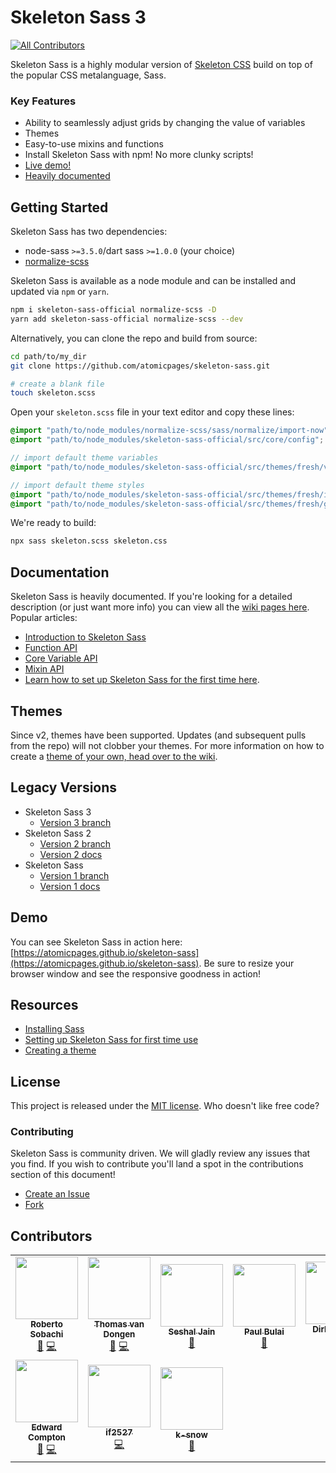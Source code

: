 # Skeleton Sass 3
<!-- ALL-CONTRIBUTORS-BADGE:START - Do not remove or modify this section -->
[![All Contributors](https://img.shields.io/badge/all_contributors-9-orange.svg?style=flat-square)](#contributors-)
<!-- ALL-CONTRIBUTORS-BADGE:END -->

Skeleton Sass is a highly modular version of [Skeleton CSS](http://getskeleton.com) build on top of the popular CSS metalanguage, Sass.

### Key Features

-   Ability to seamlessly adjust grids by changing the value of variables
-   Themes
-   Easy-to-use mixins and functions
-   Install Skeleton Sass with npm! No more clunky scripts!
-   [Live demo!](http://atomicpages.github.io/skeleton-sass/demo/index.html)
-   [Heavily documented](https://github.com/atomicpages/skeleton-sass/wiki)

## Getting Started

Skeleton Sass has two dependencies:

-   node-sass `>=3.5.0`/dart sass `>=1.0.0` (your choice)
-   [normalize-scss](https://github.com/JohnAlbin/normalize-scss)

Skeleton Sass is available as a node module and can be installed and updated via `npm` or `yarn`.

```sh
npm i skeleton-sass-official normalize-scss -D
yarn add skeleton-sass-official normalize-scss --dev
```

Alternatively, you can clone the repo and build from source:

```sh
cd path/to/my_dir
git clone https://github.com/atomicpages/skeleton-sass.git

# create a blank file
touch skeleton.scss
```
Open your `skeleton.scss` file in your text editor and copy these lines:

```scss
@import "path/to/node_modules/normalize-scss/sass/normalize/import-now"; // import normalize-scss
@import "path/to/node_modules/skeleton-sass-official/src/core/config"; // Skeleton Sass core loader

// import default theme variables
@import "path/to/node_modules/skeleton-sass-official/src/themes/fresh/vars"; // theme variable overrides

// import default theme styles
@import "path/to/node_modules/skeleton-sass-official/src/themes/fresh/include_components"; // theme base styles
@import "path/to/node_modules/skeleton-sass-official/src/themes/fresh/grid"; // theme grid styles
```

We're ready to build:

```sh
npx sass skeleton.scss skeleton.css
```

## Documentation

Skeleton Sass is heavily documented. If you're looking for a detailed description (or just want more info) you can view all the [wiki pages here](https://github.com/atomicpages/skeleton-sass/wiki/_pages). Popular articles:

-   [Introduction to Skeleton Sass](https://github.com/atomicpages/skeleton-sass/wiki)
-   [Function API](https://github.com/atomicpages/skeleton-sass/wiki/Function-API)
-   [Core Variable API](https://github.com/atomicpages/skeleton-sass/wiki/Core-Variable-API)
-   [Mixin API](https://github.com/atomicpages/skeleton-sass/wiki/Mixin-API)
-   [Learn how to set up Skeleton Sass for the first time here](https://github.com/atomicpages/skeleton-sass/wiki/Setting-up-Skeleton-Sass-for-first-time-use).

## Themes

Since v2, themes have been supported. Updates (and subsequent pulls from the repo) will not clobber your themes. For more information on how to create a [theme of your own, head over to the wiki](https://github.com/atomicpages/skeleton-sass/wiki/Creating-a-theme).

## Legacy Versions

-   Skeleton Sass 3
    -   [Version 3 branch](https://github.com/atomicpages/skeleton-sass/tree/3.x-master)
-   Skeleton Sass 2
    -   [Version 2 branch](https://github.com/atomicpages/skeleton-sass/tree/2.x-master)
    -   [Version 2 docs](https://github.com/atomicpages/skeleton-sass/wiki/Version-2-Docs)
-   Skeleton Sass
    -   [Version 1 branch](https://github.com/atomicpages/skeleton-sass/tree/1.x-master)
    -   [Version 1 docs](https://github.com/atomicpages/skeleton-sass/wiki/Version-1-Docs)

## Demo

You can see Skeleton Sass in action here: [https://atomicpages.github.io/skeleton-sass](https://atomicpages.github.io/skeleton-sass). Be sure to resize your browser window and see the responsive goodness in action!

## Resources

-   [Installing Sass](https://github.com/atomicpages/skeleton-sass/wiki/Installing-Sass)
-   [Setting up Skeleton Sass for first time use](https://github.com/atomicpages/skeleton-sass/wiki/Setting-up-Skeleton-Sass-for-first-time-use)
-   [Creating a theme](https://github.com/atomicpages/skeleton-sass/wiki/Creating-a-theme)

## License

This project is released under the [MIT license](https://github.com/atomicpages/skeleton-sass/blob/master/license.txt). Who doesn't like free code?

### Contributing

Skeleton Sass is community driven. We will gladly review any issues that you find. If you wish to contribute you'll land a spot in the contributions section of this document!

-   [Create an Issue](https://github.com/atomicpages/skeleton-sass/issues)
-   [Fork](https://github.com/atomicpages/skeleton-sass)

## Contributors

<!-- ALL-CONTRIBUTORS-LIST:START - Do not remove or modify this section -->
<!-- prettier-ignore-start -->
<!-- markdownlint-disable -->
<table>
  <tr>
    <td align="center"><a href="http://robertosobachi.com"><img src="https://avatars0.githubusercontent.com/u/1422326?v=4" width="100px;" alt=""/><br /><sub><b>Roberto Sobachi</b></sub></a><br /><a href="https://github.com/atomicpages/skeleton-sass-official/issues?q=author%3Arobertosobachi" title="Bug reports">🐛</a> <a href="https://github.com/atomicpages/skeleton-sass-official/commits?author=robertosobachi" title="Code">💻</a></td>
    <td align="center"><a href="https://github.com/thomasvandongen"><img src="https://avatars2.githubusercontent.com/u/11245177?v=4" width="100px;" alt=""/><br /><sub><b>Thomas van Dongen</b></sub></a><br /><a href="https://github.com/atomicpages/skeleton-sass-official/issues?q=author%3Athomasvandongen" title="Bug reports">🐛</a> <a href="https://github.com/atomicpages/skeleton-sass-official/commits?author=thomasvandongen" title="Code">💻</a></td>
    <td align="center"><a href="https://github.com/seshaljain"><img src="https://avatars0.githubusercontent.com/u/11702800?v=4" width="100px;" alt=""/><br /><sub><b>Seshal Jain</b></sub></a><br /><a href="https://github.com/atomicpages/skeleton-sass-official/issues?q=author%3Aseshaljain" title="Bug reports">🐛</a></td>
    <td align="center"><a href="https://github.com/pcbulai"><img src="https://avatars1.githubusercontent.com/u/949571?v=4" width="100px;" alt=""/><br /><sub><b>Paul Bulai</b></sub></a><br /><a href="https://github.com/atomicpages/skeleton-sass-official/issues?q=author%3Apcbulai" title="Bug reports">🐛</a></td>
    <td align="center"><a href="http://www.dirkolbrich.de"><img src="https://avatars1.githubusercontent.com/u/3765119?v=4" width="100px;" alt=""/><br /><sub><b>Dirk Olbrich</b></sub></a><br /><a href="https://github.com/atomicpages/skeleton-sass-official/issues?q=author%3Adirkolbrich" title="Bug reports">🐛</a> <a href="https://github.com/atomicpages/skeleton-sass-official/commits?author=dirkolbrich" title="Code">💻</a></td>
    <td align="center"><a href="https://bryson.cc/"><img src="https://avatars1.githubusercontent.com/u/4043157?v=4" width="100px;" alt=""/><br /><sub><b>Bryson Reece</b></sub></a><br /><a href="https://github.com/atomicpages/skeleton-sass-official/issues?q=author%3Abrysonreece" title="Bug reports">🐛</a></td>
  </tr>
  <tr>
    <td align="center"><a href="https://github.com/e-compton"><img src="https://avatars3.githubusercontent.com/u/11599729?v=4" width="100px;" alt=""/><br /><sub><b>Edward Compton</b></sub></a><br /><a href="https://github.com/atomicpages/skeleton-sass-official/issues?q=author%3Ae-compton" title="Bug reports">🐛</a> <a href="https://github.com/atomicpages/skeleton-sass-official/commits?author=e-compton" title="Code">💻</a></td>
    <td align="center"><a href="https://github.com/if2527"><img src="https://avatars2.githubusercontent.com/u/18335580?v=4" width="100px;" alt=""/><br /><sub><b>if2527</b></sub></a><br /><a href="https://github.com/atomicpages/skeleton-sass-official/commits?author=if2527" title="Code">💻</a></td>
    <td align="center"><a href="https://github.com/k-snow"><img src="https://avatars1.githubusercontent.com/u/11395605?v=4" width="100px;" alt=""/><br /><sub><b>k-snow</b></sub></a><br /><a href="https://github.com/atomicpages/skeleton-sass-official/issues?q=author%3Ak-snow" title="Bug reports">🐛</a></td>
  </tr>
</table>

<!-- markdownlint-enable -->
<!-- prettier-ignore-end -->
<!-- ALL-CONTRIBUTORS-LIST:END -->

